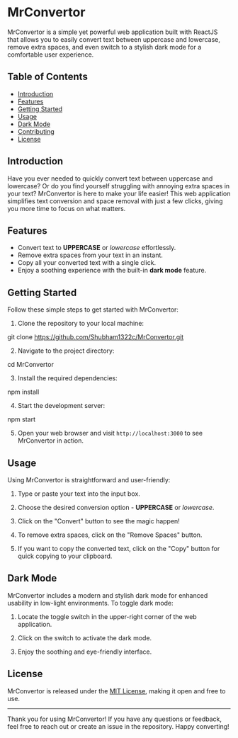 # MrConvertor

MrConvertor is a simple yet powerful web application built with ReactJS that allows you to easily convert text between uppercase and lowercase, remove extra spaces, and even switch to a stylish dark mode for a comfortable user experience.

## Table of Contents

- [Introduction](#introduction)
- [Features](#features)
- [Getting Started](#getting-started)
- [Usage](#usage)
- [Dark Mode](#dark-mode)
- [Contributing](#contributing)
- [License](#license)

## Introduction

Have you ever needed to quickly convert text between uppercase and lowercase? Or do you find yourself struggling with annoying extra spaces in your text? MrConvertor is here to make your life easier! This web application simplifies text conversion and space removal with just a few clicks, giving you more time to focus on what matters.

## Features

- Convert text to **UPPERCASE** or *lowercase* effortlessly.
- Remove extra spaces from your text in an instant.
- Copy all your converted text with a single click.
- Enjoy a soothing experience with the built-in **dark mode** feature.

## Getting Started

Follow these simple steps to get started with MrConvertor:

1. Clone the repository to your local machine:

git clone https://github.com/Shubham1322c/MrConvertor.git

2. Navigate to the project directory:

cd MrConvertor

3. Install the required dependencies:

npm install

4. Start the development server:

npm start

5. Open your web browser and visit `http://localhost:3000` to see MrConvertor in action.

## Usage

Using MrConvertor is straightforward and user-friendly:

1. Type or paste your text into the input box.

2. Choose the desired conversion option - **UPPERCASE** or *lowercase*.

3. Click on the "Convert" button to see the magic happen!

4. To remove extra spaces, click on the "Remove Spaces" button.

5. If you want to copy the converted text, click on the "Copy" button for quick copying to your clipboard.

## Dark Mode

MrConvertor includes a modern and stylish dark mode for enhanced usability in low-light environments. To toggle dark mode:

1. Locate the toggle switch in the upper-right corner of the web application.

2. Click on the switch to activate the dark mode.

3. Enjoy the soothing and eye-friendly interface.

## License

MrConvertor is released under the [MIT License](./LICENSE), making it open and free to use.

---

Thank you for using MrConvertor! If you have any questions or feedback, feel free to reach out or create an issue in the repository. Happy converting!



